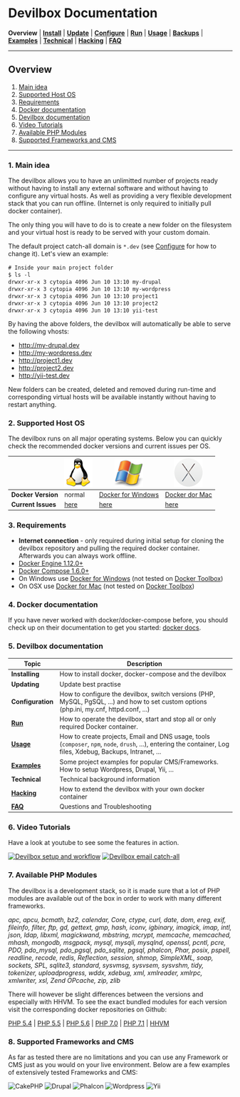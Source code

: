 # Devilbox Documentation

**Overview** |
**[Install](Install.md)** |
**[Update](Update.md)** |
**[Configure](Configure.md)** |
**[Run](Run.md)** |
**[Usage](Usage.md)** |
**[Backups](Backups.md)** |
**[Examples](Examples.md)** |
**[Technical](Technical.md)** |
**[Hacking](Hacking.md)** |
**[FAQ](FAQ.md)**

---

## Overview

1. [Main idea](#1-main-idea)
2. [Supported Host OS](#2-supported-host-os)
3. [Requirements](#3-requirements)
4. [Docker documentation](#4-docker-documentation)
5. [Devilbox documentation](#5-devilbox-documentation)
6. [Video Tutorials](#6-video-tutorials)
7. [Available PHP Modules](#7-available-php-modules)
8. [Supported Frameworks and CMS](#8-supported-frameworks-and-cms)

---

### 1. Main idea

The devilbox allows you to have an unlimitted number of projects ready without having to install any external software and without having to configure any virtual hosts. As well as providing a very flexible development stack that you can run offline. (Internet is only required to initially pull docker container).

The only thing you will have to do is to create a new folder on the filesystem and your virtual host is ready to be served with your custom domain.

The default project catch-all domain is `*.dev` (see [Configure](Configure.md) for how to change it). Let's view an example:

```shell
# Inside your main project folder
$ ls -l
drwxr-xr-x 3 cytopia 4096 Jun 10 13:10 my-drupal
drwxr-xr-x 3 cytopia 4096 Jun 10 13:10 my-wordpress
drwxr-xr-x 3 cytopia 4096 Jun 10 13:10 project1
drwxr-xr-x 3 cytopia 4096 Jun 10 13:10 project2
drwxr-xr-x 3 cytopia 4096 Jun 10 13:10 yii-test
```

By having the above folders, the devilbox will automatically be able to serve the following vhosts:

* http://my-drupal.dev
* http://my-wordpress.dev
* http://project1.dev
* http://project2.dev
* http://yii-test.dev

New folders can be created, deleted and removed during run-time and corresponding virtual hosts will be available instantly without having to restart anything.

### 2. Supported Host OS

The devilbox runs on all major operating systems. Below you can quickly check the recommended docker versions and current issues per OS.

|             | ![linux][lin-logo]   | ![windows][win-logo]      | ![osx][osx-logo]     |
|-------------|----------------------|---------------------------|----------------------|
| **Docker Version** | normal               | [Docker for Windows][d4w] | [Docker dor Mac][d4m]|
| **Current Issues**  | [here][lin-issues]   | [here][win-issues]        | [here][osx-issues]   |

[win-logo]: https://raw.githubusercontent.com/cytopia/icons/master/64x64/windows.png
[lin-logo]: https://raw.githubusercontent.com/cytopia/icons/master/64x64/linux.png
[osx-logo]: https://raw.githubusercontent.com/cytopia/icons/master/64x64/osx.png
[d4w]: https://docs.docker.com/docker-for-windows/install/
[d4m]: https://docs.docker.com/docker-for-mac/install/
[dtb]: https://docs.docker.com/toolbox/overview/
[win-issues]: https://github.com/cytopia/devilbox/issues?utf8=%E2%9C%93&q=is%3Aissue%20is%3Aopen%20label%3A%22host%3Awindows%22
[lin-issues]: https://github.com/cytopia/devilbox/issues?utf8=%E2%9C%93&q=is%3Aissue%20is%3Aopen%20label%3A%22host%3Alinux%22
[osx-issues]: https://github.com/cytopia/devilbox/issues?utf8=%E2%9C%93&q=is%3Aissue%20is%3Aopen%20label%3A%22host%3Aosx%22


### 3. Requirements

* **Internet connection** - only required during initial setup for cloning the devilbox repository and pulling the required docker container. Afterwards you can always work offline.
* [Docker Engine 1.12.0+](https://docs.docker.com/compose/compose-file/compose-versioning/#version-21)
* [Docker Compose 1.6.0+](https://docs.docker.com/compose/compose-file/compose-versioning/#version-2)
* On Windows use [Docker for Windows][d4w] (not tested on [Docker Toolbox][dtb])
* On OSX use [Docker for Mac][d4m] (not tested on [Docker Toolbox][dtb])


### 4. Docker documentation

If you have never worked with docker/docker-compose before, you should check up on their documentation to get you started: [docker docs](https://docs.docker.com/).


### 5. Devilbox documentation

| Topic                   | Description |
|-------------------------|-------------|
| **Installing**          | How to install docker, docker-compose and the devilbox |
| **Updating**            | Update best practise |
| **Configuration**       | How to configure the devilbox, switch versions (PHP, MySQL, PgSQL, ...)  and how to set custom options (php.ini, my.cnf, httpd.conf, ...) |
| **[Run](Run.md)**       | How to operate the devilbox, start and stop all or only required Docker container. |
| **[Usage](Usage.md)**   | How to create projects, Email and DNS usage, tools (`composer`, `npm`, `node`, `drush`, ...), entering the container, Log files, Xdebug, Backups, Intranet, ...|
| **[Examples](Examples.md)** | Some project examples for popular CMS/Frameworks. How to setup Wordpress, Drupal, Yii, ... |
| **Technical**            | Technical background information |
| **[Hacking](Hacking.md)**| How to extend the devilbox with your own docker container |
| **[FAQ](FAQ.md)**        | Questions and Troubleshooting |


### 6. Video Tutorials

Have a look at youtube to see some the features in action.

[![Devilbox setup and workflow](img/devilbox_01-setup-and-workflow.png "devilbox - setup and workflow")](https://www.youtube.com/watch?v=reyZMyt2Zzo) 
[![Devilbox email catch-all](img/devilbox_02-email-catch-all.png "devilbox - email catch-all")](https://www.youtube.com/watch?v=e-U-C5WhxGY)


### 7. Available PHP Modules

The devilbox is a development stack, so it is made sure that a lot of PHP modules are available out of the box in order to work with many different frameworks.

*apc, apcu, bcmath, bz2, calendar, Core, ctype, curl, date, dom, ereg, exif, fileinfo, filter, ftp, gd, gettext, gmp, hash, iconv, igbinary, imagick, imap, intl, json, ldap, libxml, magickwand, mbstring, mcrypt, memcache, memcached, mhash, mongodb, msgpack, mysql, mysqli, mysqlnd, openssl, pcntl, pcre, PDO, pdo_mysql, pdo_pgsql, pdo_sqlite, pgsql, phalcon, Phar, posix, pspell, readline, recode, redis, Reflection, session, shmop, SimpleXML, soap, sockets, SPL, sqlite3, standard, sysvmsg, sysvsem, sysvshm, tidy, tokenizer, uploadprogress, wddx, xdebug, xml, xmlreader, xmlrpc, xmlwriter, xsl, Zend OPcache, zip, zlib*

There will however be slight differences between the versions and especially with HHVM. To see the exact bundled modules for each version visit the corresponding docker repositories on Github:

[PHP 5.4](https://github.com/cytopia/docker-php-fpm-5.4) |
[PHP 5.5](https://github.com/cytopia/docker-php-fpm-5.5) |
[PHP 5.6](https://github.com/cytopia/docker-php-fpm-5.6) |
[PHP 7.0](https://github.com/cytopia/docker-php-fpm-7.0) |
[PHP 7.1](https://github.com/cytopia/docker-php-fpm-7.1) |
[HHVM](https://github.com/cytopia/docker-hhvm-latest)

### 8. Supported Frameworks and CMS

As far as tested there are no limitations and you can use any Framework or CMS just as you would on your live environment. Below are a few examples of extensively tested Frameworks and CMS:

![CakePHP](img/logos/cake.png)
![Drupal](img/logos/drupal.png)
![Phalcon](img/logos/phalcon.png)
![Wordpress](img/logos/wordpress.png)
![Yii](img/logos/yii.png)
